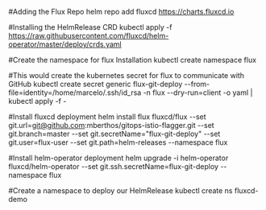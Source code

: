 #Adding the Flux Repo
helm repo add fluxcd https://charts.fluxcd.io

#Installing the HelmRelease CRD
kubectl apply -f https://raw.githubusercontent.com/fluxcd/helm-operator/master/deploy/crds.yaml

#Create the namespace for flux Installation
kubectl create namespace flux

#This would create the kubernetes secret for flux to communicate with GitHub
kubectl create secret generic flux-git-deploy --from-file=identity=/home/marcelo/.ssh/id_rsa -n flux --dry-run=client -o yaml | kubectl apply -f -

#Install fluxcd deployment
helm install flux fluxcd/flux --set git.url=git@github.com:mberthos/gitops-istio-flagger.git --set git.branch=master --set git.secretName="flux-git-deploy" --set git.user=flux-user --set git.path=helm-releases --namespace flux

#Install helm-operator deployment
helm upgrade -i helm-operator fluxcd/helm-operator --set git.ssh.secretName=flux-git-deploy --namespace flux

#Create a namespace to deploy our HelmRelease
kubectl create ns fluxcd-demo

#
